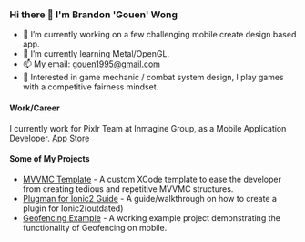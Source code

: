 ### Hi there 👋 I'm Brandon 'Gouen' Wong

- 🔭 I’m currently working on a few challenging mobile create design based app.
- 🌱 I’m currently learning Metal/OpenGL.
- 📫 My email: gouen1995@gmail.com
- 🤔 Interested in game mechanic / combat system design, I play games with a competitive fairness mindset.

#### Work/Career
I currently work for Pixlr Team at Inmagine Group, as a Mobile Application Developer. [App Store](https://apps.apple.com/us/developer/inmagine-lab-pte-ltd/id1531250254)

#### Some of My Projects
- [MVVMC Template](https://github.com/gouen95/mvvmc-xctemplate) - A custom XCode template to ease the developer from creating tedious and repetitive MVVMC structures.
- [Plugman for Ionic2 Guide](https://github.com/gouen95/Plugman-ionic2-plugin-config) - A guide/walkthrough on how to create a plugin for Ionic2(outdated)
- [Geofencing Example](https://github.com/gouen95/SlateGeoFencingExample) - A working example project demonstrating the functionality of Geofencing on mobile.

<!--
**gouen95/gouen95** is a ✨ _special_ ✨ repository because its `README.md` (this file) appears on your GitHub profile.

Here are some ideas to get you started:

- 🔭 I’m currently working on ...
- 🌱 I’m currently learning ...
- 👯 I’m looking to collaborate on ...
- 🤔 I’m looking for help with ...
- 💬 Ask me about ...
- 📫 How to reach me: ...
- 😄 Pronouns: ...
- ⚡ Fun fact: ...
-->
